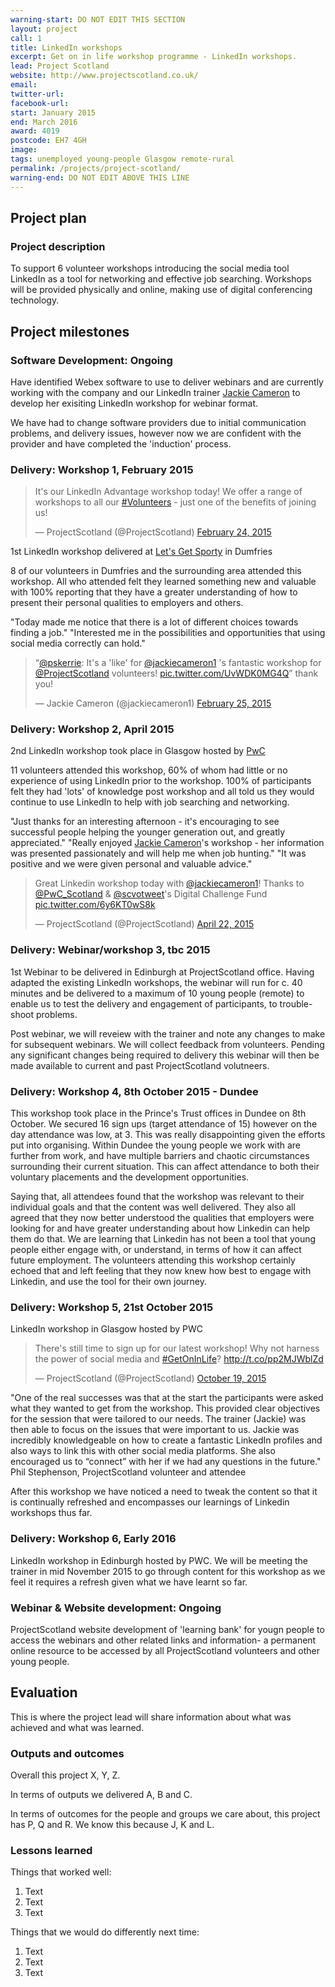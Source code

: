 ```yaml
---
warning-start: DO NOT EDIT THIS SECTION
layout: project
call: 1
title: LinkedIn workshops
excerpt: Get on in life workshop programme - LinkedIn workshops.
lead: Project Scotland
website: http://www.projectscotland.co.uk/
email: 
twitter-url: 
facebook-url: 
start: January 2015
end: March 2016
award: 4019
postcode: EH7 4GH
image:
tags: unemployed young-people Glasgow remote-rural 
permalink: /projects/project-scotland/
warning-end: DO NOT EDIT ABOVE THIS LINE
---
```


## Project plan

### Project description

To support 6 volunteer workshops introducing the social media tool LinkedIn as a tool for networking and effective job searching. Workshops will be provided physically and online, making use of digital conferencing technology. 


## Project milestones

### Software Development: Ongoing

Have identified Webex software to use to deliver webinars and are currently working with the company and our LinkedIn trainer [Jackie Cameron](http://www.consultcameron.com/) to develop her exisiting LinkedIn workshop for webinar format.

We have had to change software providers due to initial communication problems, and delivery issues, however now we are confident with the provider and have completed the 'induction' process.

### Delivery: Workshop 1, February 2015

<blockquote class="twitter-tweet" lang="en-gb"><p lang="en" dir="ltr">It&#39;s our LinkedIn Advantage workshop today! We offer a range of workshops to all our <a href="https://twitter.com/hashtag/Volunteers?src=hash">#Volunteers</a> - just one of the benefits of joining us!</p>&mdash; ProjectScotland (@ProjectScotland) <a href="https://twitter.com/ProjectScotland/status/570269191921651712">February 24, 2015</a></blockquote> <script async src="//platform.twitter.com/widgets.js" charset="utf-8"></script>

1st LinkedIn workshop delivered at [Let's Get Sporty](http://letsgetsporty.com/) in Dumfries

8 of our volunteers in Dumfries and the surrounding area attended this workshop.  All who attended felt they learned something new and valuable with 100% reporting that they have a greater understanding of how to present their personal qualities to employers and others.

"Today made me notice that there is a lot of different choices towards finding a job."
"Interested me in the possibilities and opportunities that using social media correctly can hold."

<blockquote class="twitter-tweet" lang="en-gb"><p lang="en" dir="ltr">“<a href="https://twitter.com/pskerrie">@pskerrie</a>: It&#39;s a &#39;like&#39; for <a href="https://twitter.com/jackiecameron1">@jackiecameron1</a> &#39;s fantastic workshop for <a href="https://twitter.com/ProjectScotland">@ProjectScotland</a> volunteers! <a href="http://t.co/UvWDK0MG4Q">pic.twitter.com/UvWDK0MG4Q</a>” thank you!</p>&mdash; Jackie Cameron (@jackiecameron1) <a href="https://twitter.com/jackiecameron1/status/570646166708355072">February 25, 2015</a></blockquote> <script async src="//platform.twitter.com/widgets.js" charset="utf-8"></script>

### Delivery: Workshop 2, April 2015

2nd LinkedIn workshop took place in Glasgow hosted by [PwC](http://www.pwc.co.uk/) 

11 volunteers attended this workshop, 60% of whom had little or no experience of using LinkedIn prior to the workshop.  100% of participants felt they had 'lots' of knowledge post workshop and all told us they would continue to use LinkedIn to help with job searching and networking.

"Just thanks for an interesting afternoon - it's encouraging to see successful people helping the younger generation out, and greatly appreciated."
"Really enjoyed [Jackie Cameron](http://www.consultcameron.com/)'s workshop - her information was presented passionately and will help me when job hunting."
"It was positive and we were given personal and valuable advice."

<blockquote class="twitter-tweet" lang="en-gb"><p lang="en" dir="ltr">Great Linkedin workshop today with <a href="https://twitter.com/jackiecameron1">@jackiecameron1</a>! Thanks to <a href="https://twitter.com/PwC_Scotland">@PwC_Scotland</a> &amp; <a href="https://twitter.com/scvotweet">@scvotweet</a>&#39;s Digital Challenge Fund <a href="http://t.co/6y6KT0wS8k">pic.twitter.com/6y6KT0wS8k</a></p>&mdash; ProjectScotland (@ProjectScotland) <a href="https://twitter.com/ProjectScotland/status/590903766620200961">April 22, 2015</a></blockquote> <script async src="//platform.twitter.com/widgets.js" charset="utf-8"></script>

### Delivery: Webinar/workshop 3, tbc 2015

1st Webinar to be delivered in Edinburgh at ProjectScotland office.  Having adapted the existing LinkedIn workshops, the webinar will run for c. 40 minutes and be delivered to a maximum of 10 young people (remote) to enable us to test the delivery and engagement of participants, to trouble-shoot problems.

Post webinar, we will reveiew with the trainer and note any changes to make for subsequent webinars.  We will collect feedback from volunteers.  Pending any significant changes being required to delivery this webinar will then be made available to current and past ProjectScotland volutneers.

### Delivery: Workshop 4, 8th October 2015 - Dundee

This workshop took place in the Prince's Trust offices in Dundee on 8th October. We secured 16 sign ups (target attendance of 15) however on the day attendance was low, at 3. This was really disappointing given the efforts put into organising. Within Dundee the young people we work with are further from work, and have multiple barriers and chaotic circumstances surrounding their current situation. This can affect attendance to both their voluntary placements and the development opportunities. 

Saying that, all attendees found that the workshop was relevant to their individual goals and that the content was well delivered. They also all agreed that they now better understood the qualities that employers were looking for and have greater understanding about how Linkedin can help them do that. We are learning that Linkedin has not been a tool that young people either engage with, or understand, in terms of how it can affect future employment. The volunteers attending this workshop certainly echoed that and left feeling that they now knew how best to engage with Linkedin, and use the tool for their own journey.

### Delivery: Workshop 5, 21st October 2015

LinkedIn workshop in Glasgow hosted by PWC

<blockquote class="twitter-tweet" lang="en-gb"><p lang="en" dir="ltr">There&#39;s still time to sign up for our latest workshop! Why not harness the power of social media and <a href="https://twitter.com/hashtag/GetOnInLife?src=hash">#GetOnInLife</a>? <a href="http://t.co/pp2MJWblZd">http://t.co/pp2MJWblZd</a></p>&mdash; ProjectScotland (@ProjectScotland) <a href="https://twitter.com/ProjectScotland/status/656098277364994049">October 19, 2015</a></blockquote> <script async src="//platform.twitter.com/widgets.js" charset="utf-8"></script>

"One of the real successes was that at the start the participants were asked what they wanted to get from the workshop. This provided clear objectives for the session that were tailored to our needs. The trainer (Jackie) was then able to focus on the issues that were important to us. Jackie was incredibly knowledgeable on how to create a fantastic  LinkedIn profiles and also ways to link this with other social media platforms. She also encouraged us to “connect” with her if we had any questions in the future." Phil Stephenson, ProjectScotland volunteer and attendee

After this workshop we have noticed a need to tweak the content so that it is continually refreshed and encompasses our learnings of Linkedin workshops thus far.

### Delivery: Workshop 6, Early 2016

LinkedIn workshop in Edinburgh hosted by PWC. We will be meeting the trainer in mid November 2015 to go through content for this workshop as we feel it requires a refresh given what we have learnt so far.

### Webinar & Website development: Ongoing

ProjectScotland website development of 'learning bank' for yougn people to access the webinars and other related links and information- a permanent online resource to be accessed by all ProjectScotland volunteers and other young people.

## Evaluation

This is where the project lead will share information about what was achieved and what was learned.

### Outputs and outcomes

Overall this project X, Y, Z.

In terms of outputs we delivered A, B and C.

In terms of outcomes for the people and groups we care about, this project has P, Q and R. We know this because J, K and L.

### Lessons learned

Things that worked well:

1. Text
2. Text
3. Text

Things that we would do differently next time:

1. Text
2. Text
3. Text

